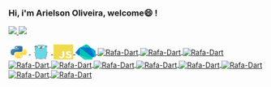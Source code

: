 ### Hi, i'm Arielson Oliveira, welcome😄 ! 
 <div>
  <a href="https://github.com/AryelDevops">
  <img height="180em" src="https://github-readme-stats.vercel.app/api?username=AryelDevops&show_icons=true&theme=dracula&include_all_commits=true&count_private=true"/>
  <img height="180em" src="https://github-readme-stats.vercel.app/api/top-langs/?username=AryelDevops&layout=compact&langs_count=7&theme=dracula"/>
</div>
<div style="display: inline_block"><br>
  <img align="center" alt="Rafa-Python" height="30" width="40" src="https://raw.githubusercontent.com/devicons/devicon/master/icons/python/python-original.svg">
  <img align="center" alt="Rafa-Go" height="30" width="40" src="https://raw.githubusercontent.com/devicons/devicon/master/icons/go/go-original.svg">
  <img align="center" alt="Rafa-Js" height="30" width="40" src="https://raw.githubusercontent.com/devicons/devicon/master/icons/javascript/javascript-plain.svg">
  <img align="center" alt="Rafa-Dart" height="30" width="40" src="https://raw.githubusercontent.com/devicons/devicon/master/icons/dart/dart-original.svg">
  <img align="center" alt="Rafa-Dart" height="30" width="40" src='https://cdn.jsdelivr.net/gh/devicons/devicon/icons/amazonwebservices/amazonwebservices-original-wordmark.svg'>
  <img align="center" alt="Rafa-Dart" height="30" width="40" src='https://cdn.jsdelivr.net/gh/devicons/devicon/icons/ansible/ansible-original.svg'>
  <img align="center" alt="Rafa-Dart" height="30" width="40" src='https://cdn.jsdelivr.net/gh/devicons/devicon/icons/azure/azure-original.svg'>
  <img align="center" alt="Rafa-Dart" height="30" width="40" src='https://cdn.jsdelivr.net/gh/devicons/devicon/icons/bash/bash-original.svg'>
 <img align="center" alt="Rafa-Dart" height="30" width="40" src='https://cdn.jsdelivr.net/gh/devicons/devicon/icons/docker/docker-original.svg'>
 <img align="center" alt="Rafa-Dart" height="30" width="40" src='https://cdn.jsdelivr.net/gh/devicons/devicon/icons/gitlab/gitlab-original.svg'>
 <img align="center" alt="Rafa-Dart" height="30" width="40" src='https://cdn.jsdelivr.net/gh/devicons/devicon/icons/go/go-original.svg'>
 <img align="center" alt="Rafa-Dart" height="30" width="40" src='https://cdn.jsdelivr.net/gh/devicons/devicon/icons/grafana/grafana-original.svg'>
 <img align="center" alt="Rafa-Dart" height="30" width="40" src='https://cdn.jsdelivr.net/gh/devicons/devicon/icons/splunk/splunk-original.svg'>
 <img align="center" alt="Rafa-Dart" height="30" width="40" src='https://cdn.jsdelivr.net/gh/devicons/devicon/icons/terraform/terraform-plain.svg'>
 <img align="center" alt="Rafa-Dart" height="30" width="40" src='https://cdn.jsdelivr.net/gh/devicons/devicon/icons/kubernetes/kubernetes-plain.svg'>
</div>
